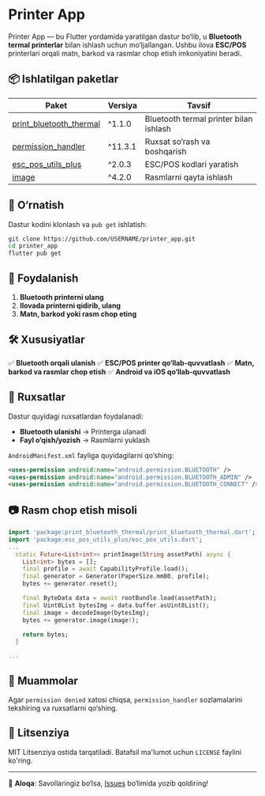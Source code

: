 # Printer App

Printer App — bu Flutter yordamida yaratilgan dastur bo‘lib, u **Bluetooth termal printerlar** bilan ishlash uchun mo‘ljallangan. Ushbu ilova **ESC/POS** printerlari orqali matn, barkod va rasmlar chop etish imkoniyatini beradi.

## 📦 Ishlatilgan paketlar

| Paket | Versiya | Tavsif |
|--------|---------|---------|
| [print_bluetooth_thermal](https://pub.dev/packages/print_bluetooth_thermal) | ^1.1.0 | Bluetooth termal printer bilan ishlash |
| [permission_handler](https://pub.dev/packages/permission_handler) | ^11.3.1 | Ruxsat so‘rash va boshqarish |
| [esc_pos_utils_plus](https://pub.dev/packages/esc_pos_utils_plus) | ^2.0.3 | ESC/POS kodlari yaratish |
| [image](https://pub.dev/packages/image) | ^4.2.0 | Rasmlarni qayta ishlash |

## 📲 O‘rnatish

Dastur kodini klonlash va `pub get` ishlatish:

```sh
git clone https://github.com/USERNAME/printer_app.git
cd printer_app
flutter pub get
```

## 🚀 Foydalanish

1. **Bluetooth printerni ulang**
2. **Ilovada printerni qidirib, ulang**
3. **Matn, barkod yoki rasm chop eting**

## 🛠 Xususiyatlar

✅ **Bluetooth orqali ulanish**
✅ **ESC/POS printer qo‘llab-quvvatlash**
✅ **Matn, barkod va rasmlar chop etish**
✅ **Android va iOS qo‘llab-quvvatlash**

## 📜 Ruxsatlar

Dastur quyidagi ruxsatlardan foydalanadi:

- **Bluetooth ulanishi** → Printerga ulanadi
- **Fayl o‘qish/yozish** → Rasmlarni yuklash

`AndroidManifest.xml` fayliga quyidagilarni qo‘shing:

```xml
<uses-permission android:name="android.permission.BLUETOOTH" />
<uses-permission android:name="android.permission.BLUETOOTH_ADMIN" />
<uses-permission android:name="android.permission.BLUETOOTH_CONNECT" />
```

## 📷 Rasm chop etish misoli

```dart
import 'package:print_bluetooth_thermal/print_bluetooth_thermal.dart';
import 'package:esc_pos_utils_plus/esc_pos_utils.dart';
...
  static Future<List<int>> printImage(String assetPath) async {
    List<int> bytes = [];
    final profile = await CapabilityProfile.load();
    final generator = Generator(PaperSize.mm80, profile);
    bytes += generator.reset();

    final ByteData data = await rootBundle.load(assetPath);
    final Uint8List bytesImg = data.buffer.asUint8List();
    final image = decodeImage(bytesImg);
    bytes += generator.image(image!);

    return bytes;
  }

...
```

## 📌 Muammolar

Agar `permission denied` xatosi chiqsa, `permission_handler` sozlamalarini tekshiring va ruxsatlarni qo‘shing.

## 📄 Litsenziya

MIT Litsenziya ostida tarqatiladi. Batafsil ma'lumot uchun `LICENSE` faylini ko'ring.

---

📧 **Aloqa**: Savollaringiz bo‘lsa, [Issues](https://github.com/futzoneuz/printer_app/issues) bo‘limida yozib qoldiring!

